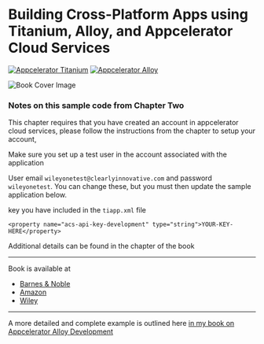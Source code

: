 
Building Cross-Platform Apps using Titanium, Alloy, and Appcelerator Cloud Services
====

[![Appcelerator Titanium](http://www-static.appcelerator.com/badges/titanium-git-badge-sq.png)](http://appcelerator.com/titanium/) [![Appcelerator Alloy](http://www-static.appcelerator.com/badges/alloy-git-badge-sq.png)](http://appcelerator.com/alloy/)


![Book Cover Image](http://ecx.images-amazon.com/images/I/519RGyDDVIL.jpg)
### Notes on this sample code from Chapter Two

This chapter requires that you have created an account in appcelerator cloud services, please follow the instructions from the chapter to setup your account,

Make sure you set up a test user in the account associated with the application

User email `wileyonetest@clearlyinnovative.com` and password `wileyonetest`. You can change these, but you must then update the sample application below.

 key you have included in the `tiapp.xml` file


    <property name="acs-api-key-development" type="string">YOUR-KEY-HERE</property>

Additional details can be found in the chapter of the book

----------

Book is available at 
* [Barnes & Noble](http://www.barnesandnoble.com/w/building-cross-platform-apps-using-titanium-alloy-and-appcelerator-cloud-services-aaron-saunders/1119684143?ean=9781118673256) 
* [Amazon](http://www.amazon.com/Building-Cross-Platform-Titanium-Appcelerator-Services/dp/1118673255)
* [Wiley](http://www.wiley.com/WileyCDA/WileyTitle/productCd-1118673255.html)

----------------------------------

A more detailed and complete example is outlined here [in my book on Appcelerator Alloy Development](https://github.com/aaronksaunders/AppC-Alloy-Book)
